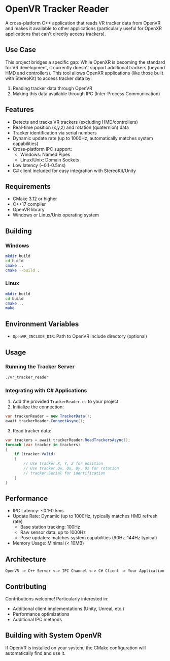 # OpenVR Tracker Reader

A cross-platform C++ application that reads VR tracker data from OpenVR and makes it available to other applications (particularly useful for OpenXR applications that can't directly access trackers).

## Use Case
This project bridges a specific gap: While OpenXR is becoming the standard for VR development, it currently doesn't support additional trackers (beyond HMD and controllers). This tool allows OpenXR applications (like those built with StereoKit) to access tracker data by:
1. Reading tracker data through OpenVR
2. Making this data available through IPC (Inter-Process Communication)

## Features
- Detects and tracks VR trackers (excluding HMD/controllers)
- Real-time position (x,y,z) and rotation (quaternion) data
- Tracker identification via serial numbers
- Dynamic update rate (up to 1000Hz, automatically matches system capabilities)
- Cross-platform IPC support:
  - Windows: Named Pipes
  - Linux/Unix: Domain Sockets
- Low latency (~0.1-0.5ms)
- C# client included for easy integration with StereoKit/Unity

## Requirements
- CMake 3.12 or higher
- C++17 compiler
- OpenVR library
- Windows or Linux/Unix operating system

## Building

### Windows
```bash
mkdir build
cd build
cmake ..
cmake --build .
```

### Linux
```bash
mkdir build
cd build
cmake ..
make
```

## Environment Variables
- `OpenVR_INCLUDE_DIR`: Path to OpenVR include directory (optional)

## Usage

### Running the Tracker Server
```bash
./vr_tracker_reader
```

### Integrating with C# Applications
1. Add the provided `TrackerReader.cs` to your project
2. Initialize the connection:
```csharp
var trackerReader = new TrackerData();
await trackerReader.ConnectAsync();
```
3. Read tracker data:
```csharp
var trackers = await trackerReader.ReadTrackersAsync();
foreach (var tracker in trackers)
{
    if (tracker.Valid)
    {
        // Use tracker.X, Y, Z for position
        // Use tracker.Qw, Qx, Qy, Qz for rotation
        // tracker.Serial for identification
    }
}
```

## Performance
- IPC Latency: ~0.1-0.5ms
- Update Rate: Dynamic (up to 1000Hz, typically matches HMD refresh rate)
  - Base station tracking: 100Hz
  - Raw sensor data: up to 1000Hz
  - Pose updates: matches system capabilities (90Hz-144Hz typical)
- Memory Usage: Minimal (< 10MB)

## Architecture
```
OpenVR -> C++ Server <-> IPC Channel <-> C# Client -> Your Application
```

## Contributing
Contributions welcome! Particularly interested in:
- Additional client implementations (Unity, Unreal, etc.)
- Performance optimizations
- Additional IPC methods
## Building with System OpenVR
If OpenVR is installed on your system, the CMake configuration will automatically find and use it.
